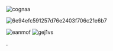![cognaa](https://github.com/user-attachments/assets/1e83a1c0-ca2a-4ed0-8e31-622d66ddd019)

![6e94efc591257d76e2403f706c21e6b7](https://github.com/user-attachments/assets/2b4b3abc-0544-49c5-a54a-63e9844c9fb4)

![eanmof](https://github.com/user-attachments/assets/a6b5eb27-4d23-4da9-a4ca-d8ab0fa27d0c)
![gej1vs](https://github.com/user-attachments/assets/c8ed26f4-3c2b-4077-84a3-88828fe36027)



.
